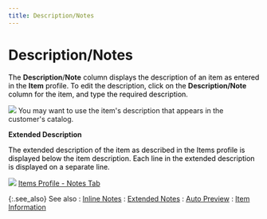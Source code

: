 ```yaml
---
title: Description/Notes
---
```


# Description/Notes


<font color="#000000" class="hcp1">The </font>**Description**<font color="#000000" class="hcp1">/</font>**Note**<font color="#000000" class="hcp1"> column displays the description of an item as entered 
 in the </font>**Item**<font color="#000000" class="hcp1"> profile. To edit the description, click on the </font>**Description/Note**<font color="#000000" class="hcp1"> column for the item, and type the required description.</font>


![]({{site.sp_baseurl}}/img/example.gif) You may  want to use the item's description that appears in the customer's catalog.


**Extended Description**


<font color="#000000" class="hcp1">The extended description of the item as described 
 in the Items profile is displayed below the item description. Each line 
 in the extended description is displayed on a separate line.</font>


![]({{site.sp_baseurl}}/img/lens.gif) [Items  Profile - Notes Tab]({{site.mi_chm}}/create-regular-items-kits-and-assemblies/creating-an-item/the_items_profile_-_notes.html)


{:.see_also}
See also
: [Inline  Notes]({{site.sp_baseurl}}/sales-ret-docs/sales-ret-doc/contents/item-info/details/descr-notes/inline_notes_item_details_grid_sales_return_document_content.html)
: [Extended  Notes]({{site.sp_baseurl}}/sales-ret-docs/sales-ret-doc/contents/item-info/details/descr-notes/extended_notes.html)
: [Auto  Preview]({{site.sp_baseurl}}/misc/auto_preview_item_details_grid_sales_return_document_content.html)
: [Item  Information]({{site.sp_baseurl}}/misc/item_information_sales_return_document_content.html)

